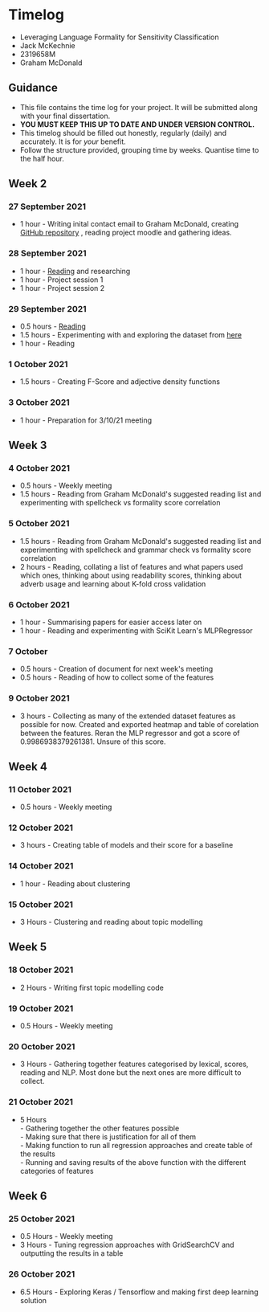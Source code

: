 
# Timelog

* Leveraging Language Formality for Sensitivity Classification
* Jack McKechnie
* 2319658M
* Graham McDonald

## Guidance

* This file contains the time log for your project. It will be submitted along with your final dissertation.
* **YOU MUST KEEP THIS UP TO DATE AND UNDER VERSION CONTROL.**
* This timelog should be filled out honestly, regularly (daily) and accurately. It is for *your* benefit.
* Follow the structure provided, grouping time by weeks.  Quantise time to the half hour.

## Week 2

### 27 September 2021
 - 1 hour - Writing inital contact email to Graham McDonald, creating [GitHub repository](https://github.com/JackMcKechnie/Leveraging-Language-Formality-for-Sensitivity-Classification) , reading project moodle and gathering ideas. 

### 28 September 2021
 - 1 hour - [Reading](https://cs.brown.edu/people/epavlick/papers/formality.pdf) and researching 
 - 1 hour - Project session 1
 - 1 hour - Project session 2

### 29 September 2021
 - 0.5 hours - [Reading](https://aclanthology.org/C10-2011.pdf)
 - 1.5 hours - Experimenting with and exploring the dataset from [here](https://cs.brown.edu/people/epavlick/papers/formality.pdf)
 - 1 hour - Reading

### 1 October 2021
 - 1.5 hours - Creating F-Score and adjective density functions

### 3 October 2021
 - 1 hour - Preparation for 3/10/21 meeting

## Week 3

### 4 October 2021
 - 0.5 hours - Weekly meeting
 - 1.5 hours - Reading from Graham McDonald's suggested reading list and experimenting with spellcheck vs formality score correlation

### 5 October 2021
 - 1.5 hours - Reading from Graham McDonald's suggested reading list and experimenting with spellcheck and grammar check vs formality score correlation
 - 2 hours - Reading,  collating a list of features and what papers used which ones, thinking about using readability scores, thinking about adverb usage and learning about K-fold cross validation

### 6 October 2021
 - 1 hour - Summarising papers for easier access later on
 - 1 hour - Reading and experimenting with SciKit Learn's MLPRegressor

### 7 October
- 0.5 hours - Creation of document for next week's meeting 
- 0.5 hours - Reading of how to collect some of the features

### 9 October 2021
 - 3 hours - Collecting as many of the extended dataset features as possible for now. Created and exported heatmap and table of corelation between the features. Reran the MLP regressor and got a score of 0.9986938379261381. Unsure of this score. 

## Week 4

### 11 October 2021
 - 0.5 hours - Weekly meeting

### 12 October 2021
 - 3 hours - Creating table of models and their score for a baseline

### 14 October 2021
 - 1 hour - Reading about clustering

### 15 October 2021
 - 3 Hours - Clustering and reading about topic modelling

## Week 5

### 18 October 2021
 - 2 Hours - Writing first topic modelling code

### 19 October 2021
 - 0.5 Hours - Weekly meeting

### 20 October 2021
 - 3 Hours - Gathering together features categorised by lexical, scores, reading and NLP. Most done but the next ones are more difficult to collect. 

### 21 October 2021
 - 5 Hours <br>
           - Gathering together the other features possible <br>
           - Making sure that there is justification for all of them <br>
           - Making function to run all regression approaches and create table of the results <br>
           - Running and saving results of the above function with the different categories of features <br>
## Week 6

### 25 October 2021
 - 0.5 Hours - Weekly meeting
 - 3 Hours - Tuning regression approaches with GridSearchCV and outputting the results in a table

### 26 October 2021
 - 6.5 Hours - Exploring Keras / Tensorflow and making first deep learning solution
